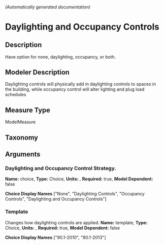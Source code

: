 

###### (Automatically generated documentation)

# Daylighting and Occupancy Controls

## Description
Have option for none, daylighting, occupancy, or both.

## Modeler Description
Daylighting controls will physically add in daylighting controls to spaces in the building, while occupancy control will alter lighting and plug load schedules

## Measure Type
ModelMeasure

## Taxonomy


## Arguments


### Daylighting and Occupancy Control Strategy.

**Name:** choice,
**Type:** Choice,
**Units:** ,
**Required:** true,
**Model Dependent:** false


**Choice Display Names** ["None", "Daylighting Controls", "Occupancy Controls", "Daylighting and Occupancy Controls"]



### Template
Changes how daylighting controls are applied.
**Name:** template,
**Type:** Choice,
**Units:** ,
**Required:** true,
**Model Dependent:** false


**Choice Display Names** ["90.1-2010", "90.1-2013"]






